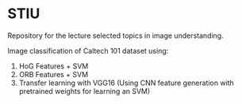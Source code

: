 # STIU
Repository for the lecture selected topics in image understanding.

Image classification of Caltech 101 dataset using:
1. HoG Features + SVM
2. ORB Features + SVM
3. Transfer learning with VGG16 (Using CNN feature generation with pretrained weights for learning an SVM) 

